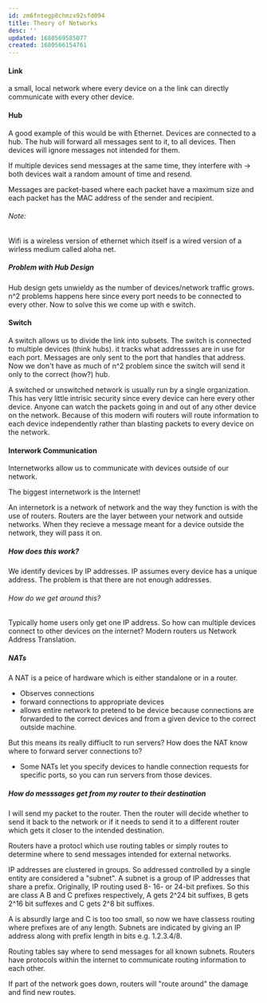 ```yaml
---
id: zm6fntegp8chmzx92sfd094
title: Theory of Networks
desc: ''
updated: 1680569585077
created: 1680566154761
---
```


#### Link
a small, local network where every device on a the link can directly communicate with every other device. 


#### Hub
A good example of this would be with Ethernet. Devices are connected to a hub. The hub will forward all messages sent to it, to all devices. Then devices will ignore messages not intended for them.

If multiple devices send messages at the same time, they interfere with -> both devices wait a random amount of time and resend. 

Messages are packet-based where each packet have a maximum size and each packet has the MAC address of the sender and recipient.

###### Note: 
Wifi is a wireless version of ethernet which itself is a wired version of a wirless medium called aloha net.

##### Problem with Hub Design
Hub design gets unwieldy as the number of devices/network traffic grows. n^2 problems happens here since every port needs to be connected to every other. Now to solve this we come up with e switch.

#### Switch
A switch allows us to divide the link into subsets. The switch is connected to multiple devices (think hubs). it tracks what addressses are in use for each port. Messages are only sent to the port that handles that address. Now we don't have as much of n^2 problem since the switch will send it only to the correct (how?) hub.

A switched or unswitched network is usually run by a single organization. This has very little intrisic security since every device can here every other device. Anyone can watch the packets going in and out of any other device on the network. Because of this modern wifi routers will route information to each device independently rather than blasting packets to every device on the network.

#### Interwork Communication
Internetworks allow us to communicate with devices outside of our network. 

The biggest internetwork is the Internet!

An internetork is a network of network and the way they function is with the use of routers. Routers are the layer between your network and outside networks. When they recieve a message meant for a device outside the network, they will pass it on. 

##### How does this work?

We identify devices by IP addresses. IP assumes every device has a unique address. The problem is that there are not enough addresses. 

###### How do we get around this?
Typically home users only get one IP address. So how can multiple devices connect to other devices on the internet? Modern routers us Network Address Translation. 

##### NATs
A NAT is a peice of hardware which is either standalone or in a router.
- Observes connections
- forward connections to appropriate devices
- allows entire network to pretend to be device because connections are forwarded to the correct devices and from a given device to the correct outside machine. 

But this means its really diffiuclt to run servers? How does the NAT know where to forward server connections to?
- Some NATs let you specify devices to handle connection requests for specific ports, so you can run servers from those devices. 

##### How do messsages get from my router to their destination
I will send my packet to the router. Then the router will decide whether to send it back to the network or if it needs to send it to a different router which gets it closer to the intended destination.

Routers have a protocl which use routing tables or simply routes to determine where to send messages intended for external networks. 

IP addresses are clustered in groups. So addressed controlled by a single entity are considered a "subnet". A subnet is a group of IP addresses that share a prefix. Originally, IP routing used 8- 16- or 24-bit prefixes. So this are class A B and C prefixes respectively, A gets 2^24 bit suffixes, B gets 2^16 bit suffexes and C gets 2^8 bit suffixes. 

A is absurdly large and C is too too small, so now we have classess routing where prefixes are of any length. Subnets are indicated by giving an IP address along with prefix length in bits e.g. 1.2.3.4/8. 

Routing tables say where to send messages for all known subnets. Routers have protocols within the internet to communicate routing information to each other. 

If part of the network goes down, routers will "route around" the damage and find new routes.